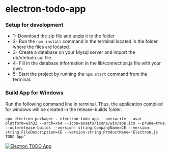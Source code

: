 # electron-todo-app

### Setup for development
- 1- Download the zip file and unzip it to the folder
- 2- Run the `npm install` command in the terminal located in the folder where the files are located.
- 3- Create a database on your Mysql server and import the db/vtetodo.sql file.
- 4- Fill in the database information in the lib/connection.js file with your own.
- 5- Start the project by running the `npm start` command from the terminal.

### Build App for Windows
Run the following command line in terminal. Thus, the application compiled for windows will be created in the release-builds folder.

```npx electron-packager . electron-todo-app --overwrite --asar --platform=win32 --arch=x64 --icon=assets/icons/win/app.ico --prune=true --out=release-builds --version- string.CompanyName=CE --version-string.FileDescription=CE --version-string.ProductName="Electron.js TODO App"```

[![Electron TODO App](https://github.com/barisertugrul/electron-todo-app/blob/master/assets/screenshot.png "Electron TODO App")](# "Electron TODO App")